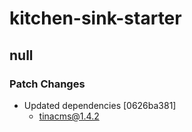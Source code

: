 # kitchen-sink-starter

## null

### Patch Changes

- Updated dependencies [0626ba381]
  - tinacms@1.4.2

